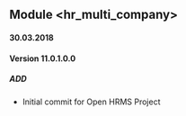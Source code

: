 ## Module <hr_multi_company>

#### 30.03.2018
#### Version 11.0.1.0.0
##### ADD
- Initial commit for Open HRMS Project
